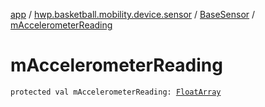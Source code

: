 [app](../../index.md) / [hwp.basketball.mobility.device.sensor](../index.md) / [BaseSensor](index.md) / [mAccelerometerReading](.)

# mAccelerometerReading

`protected val mAccelerometerReading: `[`FloatArray`](https://kotlinlang.org/api/latest/jvm/stdlib/kotlin/-float-array/index.html)